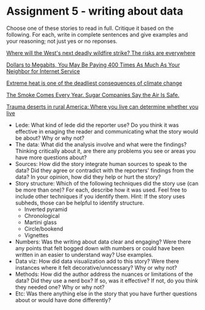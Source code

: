 # Assignment 5 - writing about data

Choose one of these stories to read in full. Critique it based on the following. For each, write in complete sentences and give examples and your reasoning; not just yes or no reponses.

[Where will the West's next deadly wildfire strike? The risks are everywhere](https://www.azcentral.com/in-depth/news/local/arizona-wildfires/2019/07/22/wildfire-risks-more-than-500-spots-have-greater-hazard-than-paradise/1434502001/)

[Dollars to Megabits, You May Be Paying 400 Times As Much As Your Neighbor for Internet Service](https://themarkup.org/still-loading/2022/10/19/dollars-to-megabits-you-may-be-paying-400-times-as-much-as-your-neighbor-for-internet-service)

[Extreme heat is one of the deadliest consequences of climate change](https://www.latimes.com/projects/california-extreme-heat-deaths-show-climate-change-risks/)

[The Smoke Comes Every Year. Sugar Companies Say the Air Is Safe.](https://projects.propublica.org/black-snow/)

[Trauma deserts in rural America: Where you live can determine whether you live](https://interactives.dallasnews.com/2023/bleeding-out/trauma-deserts-bleeding-to-death-united-states/)

* Lede: What kind of lede did the reporter use? Do you think it was effective in enaging the reader and communicating what the story would be about? Why or why not? 
* The data: What did the analysis involve and what were the findings? Thinking critically about it, are there any problems you see or areas you have more questions about?
* Sources: How did the story integrate human sources to speak to the data? Did they agree or contradict with the reporters' findings from the data? In your opinion, how did they help or hurt the story? 
* Story structure: Which of the following techniques did the story use (can be more than one)? For each, describe how it was used. Feel free to include other techniques if you identify them. Hint: If the story uses subheds, those can be helpful to identify structure.  
    * Inverted pyramid
    * Chronological
    * Martini glass
    * Circle/bookend
    * Vignettes
* Numbers: Was the writing about data clear and engaging? Were there any points that felt bogged down with numbers or could have been written in an easier to understand way? Use examples.
* Data viz: How did data visualization add to this story? Were there instances where it felt decorative/unncessary? Why or why not?
* Methods: How did the author address the nuances or limitations of the data? Did they use a nerd box? If so, was it effective? If not, do you think they needed one? Why or why not? 
* Etc: Was there anything else in the story that you have further questions about or would have done differently?